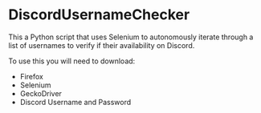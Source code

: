 # DiscordUsernameChecker
This a Python script that uses Selenium to autonomously iterate through a list of usernames to verify if their availability on Discord.

To use this you will need to download:
 - Firefox
 - Selenium
 - GeckoDriver
 - Discord Username and Password
